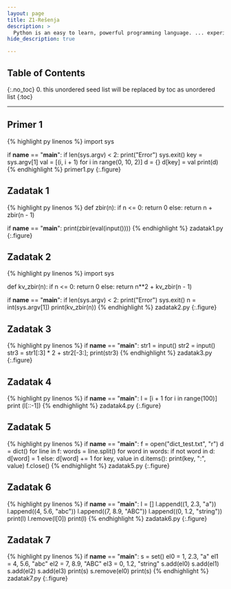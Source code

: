```yaml
---
layout: page
title: Z1-Rešenja
description: >
  Python is an easy to learn, powerful programming language. ... experience, but all examples are self-contained, so the tutorial can be read off-line as well.
hide_description: true

---
```


## Table of Contents
{:.no_toc}
0. this unordered seed list will be replaced by toc as unordered list
{:toc}

---

## Primer 1

{% highlight py linenos %}
import sys

if __name__ == "__main__":
    if len(sys.argv) < 2:
        print("Error")
        sys.exit()
    key = sys.argv[1]
    val = [(i, i + 1) for i in range(0, 10, 2)]
    d = {}
    d[key] = val
    print(d)
{% endhighlight %}
primer1.py
{:.figure}

## Zadatak 1

{% highlight py linenos %}
def zbir(n):
    if n <= 0:
        return 0
    else:
        return n + zbir(n - 1)

if __name__ == "__main__":
    print(zbir(eval(input())))
{% endhighlight %}
zadatak1.py
{:.figure}

## Zadatak 2

{% highlight py linenos %}
import sys

def kv_zbir(n):
    if n <= 0:
        return 0
    else:
        return n**2 + kv_zbir(n - 1)

if __name__ == "__main__":
    if len(sys.argv) < 2:
        print("Error")
        sys.exit()
    n = int(sys.argv[1])
    print(kv_zbir(n))
{% endhighlight %}
zadatak2.py
{:.figure}

## Zadatak 3

{% highlight py linenos %}
if __name__ == "__main__":
    str1 = input()
    str2 = input()
    str3 = str1[:3] * 2 + str2[-3:];
    print(str3)
{% endhighlight %}
zadatak3.py
{:.figure}

## Zadatak 4

{% highlight py linenos %}
if __name__ == "__main__":
    l = [i + 1 for i in range(100)]
    print (l[::-1])
{% endhighlight %}
zadatak4.py
{:.figure}

## Zadatak 5

{% highlight py linenos %}
if __name__ == "__main__":
    f = open("dict_test.txt", "r")
    d = dict()
    for line in f:
        words = line.split()
        for word in words:
            if not word in d:
                d[word] = 1
            else:
                d[word] += 1
    for key, value in d.items():
        print(key, ":", value)
    f.close()
{% endhighlight %}
zadatak5.py
{:.figure}

## Zadatak 6

{% highlight py linenos %}
if __name__ == "__main__":
    l = []
    l.append((1, 2.3, "a"))
    l.append((4, 5.6, "abc"))
    l.append((7, 8.9, "ABC"))
    l.append((0, 1.2, "string"))
    print(l)
    l.remove(l[0])
    print(l)
{% endhighlight %}
zadatak6.py
{:.figure}

## Zadatak 7

{% highlight py linenos %}
if __name__ == "__main__":
    s = set()
    el0 = 1, 2.3, "a"
    el1 = 4, 5.6, "abc"
    el2 = 7, 8.9, "ABC"
    el3 = 0, 1.2, "string"
    s.add(el0)
    s.add(el1)
    s.add(el2)
    s.add(el3)
    print(s)
    s.remove(el0)
    print(s)
{% endhighlight %}
zadatak7.py
{:.figure}
